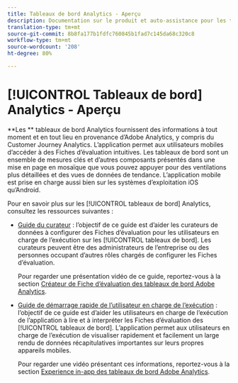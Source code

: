 ```yaml
---
title: Tableaux de bord Analytics - Aperçu
description: Documentation sur le produit et auto-assistance pour les tableaux de bord Customer Journey Analytics
translation-type: tm+mt
source-git-commit: 8b8fa177b1fdfc760845b1fad7c145da68c320c8
workflow-type: tm+mt
source-wordcount: '208'
ht-degree: 80%

---
```



# [!UICONTROL Tableaux de bord] Analytics - Aperçu

**Les  ** tableaux de bord Analytics fournissent des informations à tout moment et en tout lieu en provenance d’Adobe Analytics, y compris du Customer Journey Analytics. L’application permet aux utilisateurs mobiles d’accéder à des Fiches d’évaluation intuitives. Les tableaux de bord sont un ensemble de mesures clés et d’autres composants présentés dans une mise en page en mosaïque que vous pouvez appuyer pour des ventilations plus détaillées et des vues de données de tendance. L’application mobile est prise en charge aussi bien sur les systèmes d’exploitation iOS qu’Android.

Pour en savoir plus sur les [!UICONTROL tableaux de bord] Analytics, consultez les ressources suivantes :

* [Guide du curateur](/help/mobile-app/curator.md) : l’objectif de ce guide est d’aider les curateurs de données à configurer des Fiches d’évaluation pour les utilisateurs en charge de l’exécution sur les [!UICONTROL tableaux de bord]. Les curateurs peuvent être des administrateurs de l’entreprise ou des personnes occupant d’autres rôles chargés de configurer les Fiches d’évaluation.

   Pour regarder une présentation vidéo de ce guide, reportez-vous à la section [Créateur de Fiche d’évaluation des tableaux de bord Adobe Analytics](https://experienceleague.adobe.com/docs/analytics-learn/tutorials/additional-tools/analytics-dashboards/adobe-analytics-dashboards-scorecard-builder.html?lang=fr).


* [Guide de démarrage rapide de l’utilisateur en charge de l’exécution](/help/mobile-app/executive.md) : l’objectif de ce guide est d’aider les utilisateurs en charge de l’exécution de l’application à lire et à interpréter les Fiches d’évaluation des [!UICONTROL tableaux de bord]. L’application permet aux utilisateurs en charge de l’exécution de visualiser rapidement et facilement un large rendu de données récapitulatives importantes sur leurs propres appareils mobiles.

   Pour regarder une vidéo présentant ces informations, reportez-vous à la section [Experience in-app des tableaux de bord Adobe Analytics](https://experienceleague.adobe.com/docs/analytics-learn/tutorials/additional-tools/analytics-dashboards/adobe-analytics-dashboards-in-app-experience.html?lang=fr).
